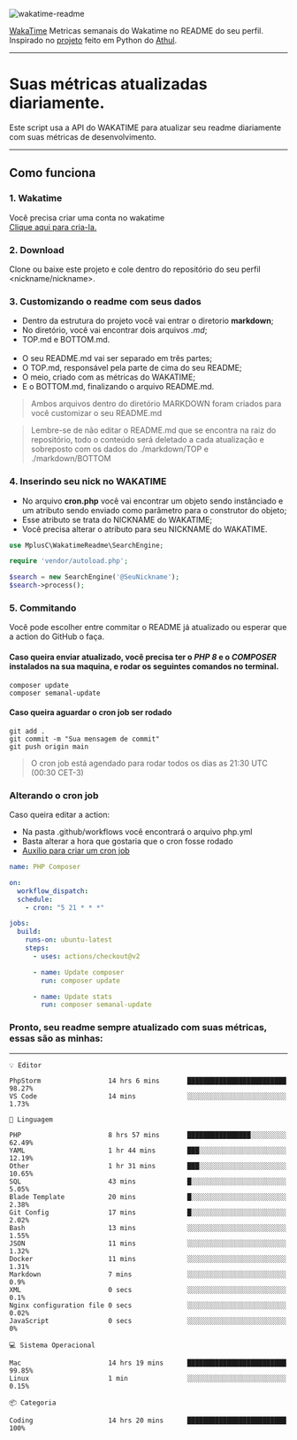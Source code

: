 ![wakatime-readme](https://socialify.git.ci/bymatheus/wakatime-readme/image?description=1&descriptionEditable=M%C3%A9tricas%20semanais%20do%20Wakatime%20no%20seu%20README%20de%20perfil.&font=KoHo&forks=1&language=1&owner=1&pattern=Signal&stargazers=1&theme=Dark)

[WakaTime](https://wakatime.com) Metricas semanais do Wakatime no README do seu perfil. <br>
Inspirado no [projeto](https://github.com/athul/waka-readme) feito em Python do [Athul](https://github.com/athul).
___

# Suas métricas atualizadas diariamente.
Este script usa a API do WAKATIME para atualizar seu readme diariamente com suas métricas de desenvolvimento.

___

## Como funciona

### 1. Wakatime
Você precisa criar uma conta no wakatime <br>
[Clique aqui para cria-la.](https://wakatime.com) 

### 2. Download
Clone ou baixe este projeto e cole dentro do repositório do seu perfil <nickname/nickname>.

### 3. Customizando o readme com seus dados
- Dentro da estrutura do projeto você vai entrar o diretorio **markdown**;  
- No diretório, você vai encontrar dois arquivos *.md*;
- TOP.md e BOTTOM.md.
<br><br>
- O seu README.md vai ser separado em três partes; 
- O TOP.md, responsável pela parte de cima do seu README;
- O meio, criado com as métricas do WAKATIME;
- E o BOTTOM.md, finalizando o arquivo README.md.<br>

> Ambos arquivos dentro do diretório MARKDOWN foram criados para você customizar o seu README.md

> Lembre-se de não editar o README.md que se encontra na raiz do repositório, todo o conteúdo será deletado a cada atualização e sobreposto com os dados do ./markdown/TOP e ./markdown/BOTTOM

### 4. Inserindo seu nick no WAKATIME
- No arquivo **cron.php** você vai encontrar um objeto sendo instânciado e um atributo sendo enviado como parâmetro para o construtor do objeto;
- Esse atributo se trata do NICKNAME do WAKATIME;
- Você precisa alterar o atributo para seu NICKNAME do WAKATIME.

```php
use MplusC\WakatimeReadme\SearchEngine;

require 'vendor/autoload.php';

$search = new SearchEngine('@SeuNickname');
$search->process();
```

### 5. Commitando
Você pode escolher entre commitar o README já atualizado ou esperar que a action do GitHub o faça. <br>

#### Caso queira enviar atualizado, você precisa ter o *PHP 8* e o *COMPOSER* instalados na sua maquina, e rodar os seguintes comandos no terminal.
```composer
composer update
composer semanal-update 
```

#### Caso queira aguardar o cron job ser rodado 
```git 
git add .
git commit -m "Sua mensagem de commit"
git push origin main
```

>O cron job está agendado para rodar todos os dias as 21:30 UTC (00:30 CET-3) 

### Alterando o cron job
Caso queira editar a action:

- Na pasta .github/workflows você encontrará o arquivo php.yml
- Basta alterar a hora que gostaria que o cron fosse rodado
- [Auxilio para criar um cron job](https://crontab.guru)

```yml
name: PHP Composer

on:
  workflow_dispatch:
  schedule:
    - cron: "5 21 * * *"

jobs:
  build:
    runs-on: ubuntu-latest
    steps:
      - uses: actions/checkout@v2

      - name: Update composer
        run: composer update

      - name: Update stats
        run: composer semanal-update
```

### Pronto, seu readme sempre atualizado com suas métricas, essas são as minhas:

___
```text
💡 Editor

PhpStorm                 14 hrs 6 mins       █████████████████████████     98.27%
VS Code                  14 mins             ░░░░░░░░░░░░░░░░░░░░░░░░░      1.73%
```
```text
💬 Linguagem

PHP                      8 hrs 57 mins       ████████████████░░░░░░░░░     62.49%
YAML                     1 hr 44 mins        ███░░░░░░░░░░░░░░░░░░░░░░     12.19%
Other                    1 hr 31 mins        ███░░░░░░░░░░░░░░░░░░░░░░     10.65%
SQL                      43 mins             █░░░░░░░░░░░░░░░░░░░░░░░░      5.05%
Blade Template           20 mins             █░░░░░░░░░░░░░░░░░░░░░░░░      2.38%
Git Config               17 mins             █░░░░░░░░░░░░░░░░░░░░░░░░      2.02%
Bash                     13 mins             ░░░░░░░░░░░░░░░░░░░░░░░░░      1.55%
JSON                     11 mins             ░░░░░░░░░░░░░░░░░░░░░░░░░      1.32%
Docker                   11 mins             ░░░░░░░░░░░░░░░░░░░░░░░░░      1.31%
Markdown                 7 mins              ░░░░░░░░░░░░░░░░░░░░░░░░░       0.9%
XML                      0 secs              ░░░░░░░░░░░░░░░░░░░░░░░░░       0.1%
Nginx configuration file 0 secs              ░░░░░░░░░░░░░░░░░░░░░░░░░      0.02%
JavaScript               0 secs              ░░░░░░░░░░░░░░░░░░░░░░░░░         0%
```
```text
💻 Sistema Operacional

Mac                      14 hrs 19 mins      █████████████████████████     99.85%
Linux                    1 min               ░░░░░░░░░░░░░░░░░░░░░░░░░      0.15%
```
```text
📦 Categoria

Coding                   14 hrs 20 mins      █████████████████████████       100%
```
